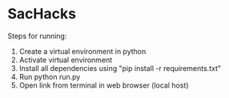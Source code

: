 # SacHacks

Steps for running:

1. Create a virtual environment in python
2. Activate virtual environment
3. Install all dependencies using "pip install -r requirements.txt"
4. Run python run.py
5. Open link from terminal in web browser (local host)
